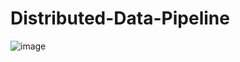 # Distributed-Data-Pipeline
![image](https://user-images.githubusercontent.com/29421038/168450075-aac8ec66-b1fd-4900-88f9-2216f32de189.png)
